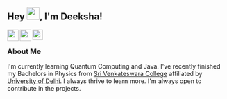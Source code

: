 ## Hey <img src="https://github.com/TheDudeThatCode/TheDudeThatCode/blob/master/Assets/Hi.gif" width="29px">, I'm Deeksha!

<a href="mailto:singhdeeksha030@gmail.com">
  <img align="left" width="26px" src="https://cdn.jsdelivr.net/npm/simple-icons@v3/icons/gmail.svg" />
</a>
<a href="https://twitter.com/deeksha_ph">
  <img align="left" width="26px" src="https://cdn.jsdelivr.net/npm/simple-icons@v3/icons/twitter.svg" />
</a>
<a href="https://www.linkedin.com/in/deeksha-singh-030/">
  <img align="left" width="24px" src="https://cdn.jsdelivr.net/npm/simple-icons@v3/icons/linkedin.svg"  />
</a>

<br />

### About Me

I'm currently learning Quantum Computing and Java. I've recently finished my Bachelors in Physics from [Sri Venkateswara College](svc.ac.in) affiliated by [University of Delhi](du.ac.in). I always thrive to learn more. I'm always open to contribute in the projects. 

<!--
**deeksha-singh030/deeksha-singh030** is a ✨ _special_ ✨ repository because its `README.md` (this file) appears on your GitHub profile.

Here are some ideas to get you started:

- 🔭 I’m currently working on ...
- 🌱 I’m currently learning ...
- 👯 I’m looking to collaborate on ...
- 🤔 I’m looking for help with ...
- 💬 Ask me about ...
- 📫 How to reach me: ...
- 😄 Pronouns: ...
- ⚡ Fun fact: ...
-->
